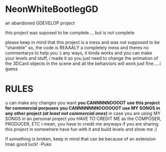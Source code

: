 # NeonWhiteBootlegGD
an abandoned GDEVELOP project

this project was suposed to be complete.... but is not complete

please keep in mind that this project is a mess and was not supposed to be "shareble" so, the code is REAAALY a completely mess and theres no commentarys to help you :)
any ways, it kinda works and you can make your levels and stuff, i made it so you just need to change the animation of the 3DCard objects in the scene and all the behaiviors will work just fine.....i guess

# RULES

u can make any changes you want
**you CANNNNNOOOOT use this project for commercial porpuses**
**you CANNNNNNNOOOOOOT use MY SONGS in any other project (*at least not commercial ones*)**
in case you are using MY SONGS in an personal project you HAVE TO CREDIT ME as the COMPOSER, PRODUCER, ETC
i mean, you have to credit me anyways if you are sharing this project in somewhere
have fun with it and build levels and show me :)


if something is broken, keep in mind that can be because of an extension lmao
good luck!
-Puko
